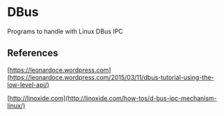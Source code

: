 # DBus
Programs to handle with Linux DBus IPC

## References

[https://leonardoce.wordpress.com](https://leonardoce.wordpress.com/2015/03/11/dbus-tutorial-using-the-low-level-api/)


[http://linoxide.com](http://linoxide.com/how-tos/d-bus-ipc-mechanism-linux/)

